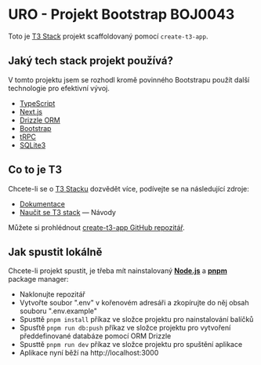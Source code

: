 # URO - Projekt Bootstrap BOJ0043

Toto je [T3 Stack](https://create.t3.gg/) projekt scaffoldovaný pomocí `create-t3-app`.

## Jaký tech stack projekt používá?

V tomto projektu jsem se rozhodl kromě povinného Bootstrapu použít další technologie pro efektivní vývoj.

-   [TypeScript](https://www.typescriptlang.org/)
-   [Next.js](https://nextjs.org)
-   [Drizzle ORM](https://orm.drizzle.team)
-   [Bootstrap](https://getbootstrap.com/)
-   [tRPC](https://trpc.io)
-   [SQLite3](https://www.sqlite.org/)

## Co to je T3

Chcete-li se o [T3 Stacku](https://create.t3.gg/) dozvědět více, podívejte se na následující zdroje:

-   [Dokumentace](https://create.t3.gg/en/introduction)
-   [Naučit se T3 stack](https://create.t3.gg/en/faq#what-learning-resources-are-currently-available) — Návody

Můžete si prohlédnout [create-t3-app GitHub repozitář](https://github.com/t3-oss/create-t3-app).

## Jak spustit lokálně

Chcete-li projekt spustit, je třeba mít nainstalovaný <b>[Node.js](https://nodejs.org/en)</b> a <b>[pnpm](https://pnpm.io/)</b> package manager:

-   Naklonujte repozitář
-   Vytvořte soubor ".env" v kořenovém adresáři a zkopírujte do něj obsah souboru ".env.example"
-   Spusttě `pnpm install` příkaz ve složce projektu pro nainstalování balíčků
-   Spusťtě `pnpm run db:push` příkaz ve složce projektu pro vytvoření předdefinované databáze pomocí ORM Drizzle
-   Spusttě `pnpm run dev` příkaz ve složce projektu pro spuštění aplikace
-   Aplikace nyní běží na http://localhost:3000

